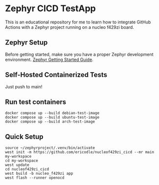 # Zephyr CICD TestApp
This is an educational repository for me to learn how to integrate GitHub Actions with a Zephyr project running on a nucleo f429zi board.

## Zephyr Setup

Before getting started, make sure you have a proper Zephyr development
environment. 
[Zephyr Getting Started Guide](https://docs.zephyrproject.org/latest/getting_started/index.html).

## Self-Hosted Containerized Tests

Just push to main!

## Run test containers

```shell
docker compose up --build debian-test-image
docker compose up --build ubuntu-test-image
docker compose up --build arch-test-image
```

## Quick Setup

```shell
source ~/zephyrproject/.venv/bin/activate
west init -m https://github.com/ericodle/nucleof429zi_cicd --mr main my-workspace
cd my-workspace
west update
cd nucleof429zi_cicd
west build -b nucleo_f429zi app
west flash --runner openocd
```
